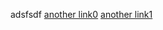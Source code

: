 adsfsdf
[another link0](_posts/2022-09-30-a-post.md)
[another link1](_posts/2022-09-29-test-post.md)
